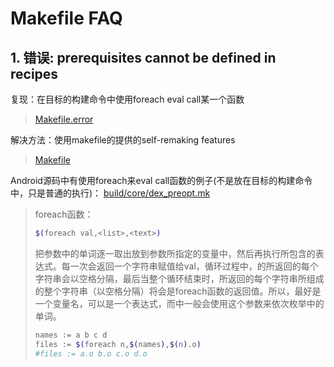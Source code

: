 # Makefile FAQ

## 1. 错误: prerequisites cannot be defined in recipes
复现：在目标的构建命令中使用foreach eval call某一个函数
> [Makefile.error](../knowledge/Docker/namespace/Makefile.error)

解决方法：使用makefile的提供的self-remaking features
> [Makefile](../knowledge/Docker/namespace/Makefile)

Android源码中有使用foreach来eval call函数的例子(不是放在目标的构建命令中，只是普通的执行)：
[build/core/dex_preopt.mk](http://androidxref.com/7.1.1_r6/xref/build/core/dex_preopt.mk#74)

> foreach函数：
> ```bash
> $(foreach val,<list>,<text>)
> ```
> 把参数<list>中的单词逐一取出放到参数所指定的变量中，然后再执行<text>所包含的表达式。每一次<text>会返回一个字符串赋值给val，循环过程中，<text>的所返回的每个字符串会以空格分隔，最后当整个循环结束时，<text>所返回的每个字符串所组成的整个字符串（以空格分隔）将会是foreach函数的返回值。所以，最好是一个变量名，<list>可以是一个表达式，而<text>中一般会使用这个参数来依次枚举<list>中的单词。
> ```bash
> names := a b c d
> files := $(foreach n,$(names),$(n).o)
> #files := a.o b.o c.o d.o
> ```
